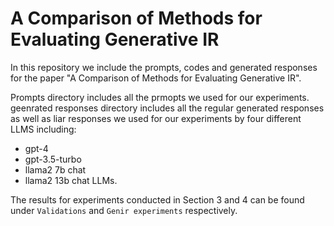# A Comparison of Methods for Evaluating Generative IR
In this repository we include the prompts, codes and generated responses for the paper "A Comparison of Methods for Evaluating Generative IR".

Prompts directory includes all the prmopts we used for our experiments.
geenrated responses directory includes all the regular generated responses as well as liar responses we used for our experiments by four different LLMS including:
- gpt-4
- gpt-3.5-turbo
- llama2 7b chat
- llama2 13b chat LLMs.

The results for experiments conducted in Section 3 and 4 can be found under `Validations` and ``Genir experiments`` respectively.
